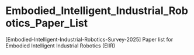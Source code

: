 # Embodied_Intelligent_Industrial_Robotics_Paper_List
[Embodied-Intelligent-Industrial-Robotics-Survey-2025] Paper list for Embodied Intelligent Industrial Robotics (EIIR)
